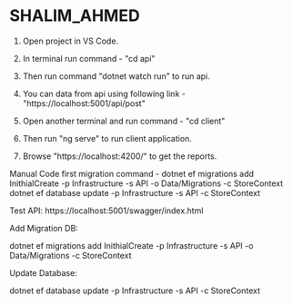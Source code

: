 # SHALIM_AHMED


1. Open project in VS Code.
2. In terminal run command - "cd api"
3. Then run command "dotnet watch run" to run api.
4. You can data from api using following link - "https://localhost:5001/api/post"

5. Open another terminal and run command - "cd client"
6. Then run "ng serve" to run client application.
7. Browse "https://localhost:4200/" to get the reports.

Manual Code first migration command - 
dotnet ef migrations add InithialCreate -p Infrastructure -s API -o Data/Migrations -c StoreContext
dotnet ef database update -p Infrastructure -s API  -c StoreContext

Test API:
https://localhost:5001/swagger/index.html


Add Migration DB:

dotnet ef migrations add InithialCreate -p Infrastructure -s API -o Data/Migrations  -c StoreContext

 

Update Database:

dotnet ef database update -p Infrastructure -s API -c StoreContext